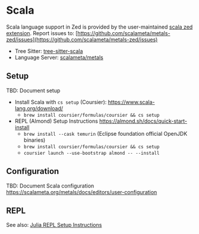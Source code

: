 # Scala

Scala language support in Zed is provided by the user-maintained [scala zed extension](https://github.com/scalameta/metals-zed).
Report issues to: [https://github.com/scalameta/metals-zed/issues](https://github.com/scalameta/metals-zed/issues)

- Tree Sitter: [tree-sitter-scala](https://github.com/tree-sitter/tree-sitter-scala)
- Language Server: [scalameta/metals](https://github.com/scalameta/metals)

## Setup

TBD: Document setup

- Install Scala with `cs setup` (Coursier): https://www.scala-lang.org/download/
  - `brew install coursier/formulas/coursier && cs setup`
- REPL (Almond) Setup Instructions https://almond.sh/docs/quick-start-install
  - `brew install --cask temurin` (Eclipse foundation official OpenJDK binaries)
  - `brew install coursier/formulas/coursier && cs setup`
  - `coursier launch --use-bootstrap almond -- --install`

## Configuration

TBD: Document Scala configuration https://scalameta.org/metals/docs/editors/user-configuration

## REPL

See also: [Julia REPL Setup Instructions](../repl.md#julia)
